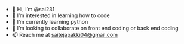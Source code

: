 - 👋 Hi, I’m @sai231
- 👀 I’m interested in learning how to code
- 🌱 I’m currently learning python
- 💞️ I’m looking to collaborate on front end coding or back end coding
- 📫 Reach me at saitejapakki04@gmail.com

<!---
sai231/sai231 is a ✨ special ✨ repository because its `README.md` (this file) appears on your GitHub profile.

--->

